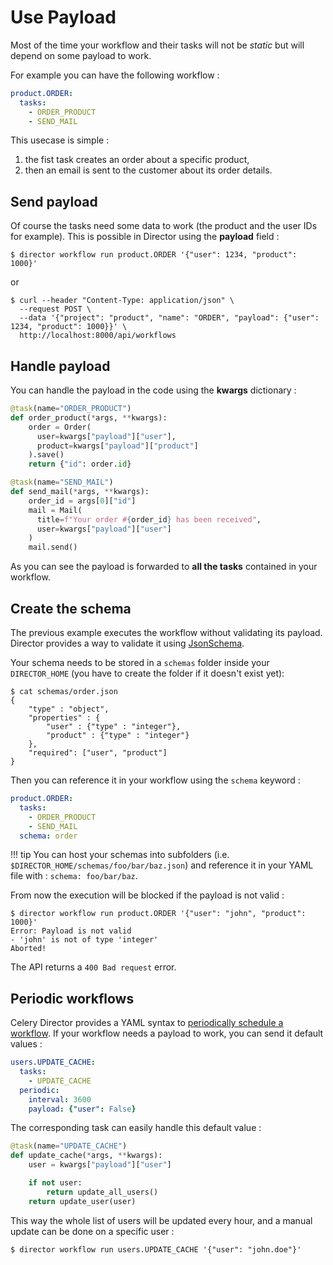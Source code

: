 # Use Payload

Most of the time your workflow and their tasks will not be *static* but will
depend on some payload to work.

For example you can have the following workflow :

```yaml
product.ORDER:
  tasks:
    - ORDER_PRODUCT
    - SEND_MAIL
```

This usecase is simple :

1. the fist task creates an order about a specific product,
2. then an email is sent to the customer about its order details.

## Send payload

Of course the tasks need some data to work (the product and the user IDs
for example). This is possible in Director using the **payload** field :

```
$ director workflow run product.ORDER '{"user": 1234, "product": 1000}'
```

or

```
$ curl --header "Content-Type: application/json" \
  --request POST \
  --data '{"project": "product", "name": "ORDER", "payload": {"user": 1234, "product": 1000}}' \
  http://localhost:8000/api/workflows
```

## Handle payload

You can handle the payload in the code using the **kwargs** dictionary :

```python
@task(name="ORDER_PRODUCT")
def order_product(*args, **kwargs):
    order = Order(
      user=kwargs["payload"]["user"],
      product=kwargs["payload"]["product"]
    ).save()
    return {"id": order.id}

@task(name="SEND_MAIL")
def send_mail(*args, **kwargs):
    order_id = args[0]["id"]
    mail = Mail(
      title=f"Your order #{order_id} has been received",
      user=kwargs["payload"]["user"]
    )
    mail.send()
```

As you can see the payload is forwarded to **all the tasks** contained in
your workflow.

## Create the schema

The previous example executes the workflow without validating its payload. Director
provides a way to validate it using [JsonSchema](https://json-schema.org/understanding-json-schema/).

Your schema needs to be stored in a `schemas` folder inside your `DIRECTOR_HOME` (you have to create
the folder if it doesn't exist yet):

```
$ cat schemas/order.json
{
    "type" : "object",
    "properties" : {
        "user" : {"type" : "integer"},
        "product" : {"type" : "integer"}
    },
    "required": ["user", "product"]
}
```

Then you can reference it in your workflow using the `schema` keyword :

```yaml
product.ORDER:
  tasks:
    - ORDER_PRODUCT
    - SEND_MAIL
  schema: order
```

!!! tip
    You can host your schemas into subfolders (i.e. `$DIRECTOR_HOME/schemas/foo/bar/baz.json`)
    and reference it in your YAML file with : `schema: foo/bar/baz`.

From now the execution will be blocked if the payload is not valid :

```text
$ director workflow run product.ORDER '{"user": "john", "product": 1000}'
Error: Payload is not valid
- 'john' is not of type 'integer'
Aborted!
```

The API returns a `400 Bad request` error.


## Periodic workflows

Celery Director provides a YAML syntax to [periodically schedule a workflow](build-workflows.md#periodic-workflows).
If your workflow needs a payload to work, you can send it default values :

```yaml
users.UPDATE_CACHE:
  tasks:
    - UPDATE_CACHE
  periodic:
    interval: 3600
    payload: {"user": False}
```

The corresponding task can easily handle this default value :

```python
@task(name="UPDATE_CACHE")
def update_cache(*args, **kwargs):
    user = kwargs["payload"]["user"]

    if not user:
        return update_all_users()
    return update_user(user)
```

This way the whole list of users will be updated every hour, and a manual update
can be done on a specific user :

```
$ director workflow run users.UPDATE_CACHE '{"user": "john.doe"}'
```
